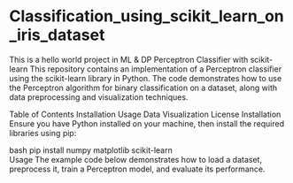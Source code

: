 # Classification_using_scikit_learn_on_iris_dataset
This is a hello world project in ML &amp; DP
Perceptron Classifier with scikit-learn
This repository contains an implementation of a Perceptron classifier using the scikit-learn library in Python. The code demonstrates how to use the Perceptron algorithm for binary classification on a dataset, along with data preprocessing and visualization techniques.

Table of Contents
Installation
Usage
Data Visualization
License
Installation
Ensure you have Python installed on your machine, then install the required libraries using pip:

bash
pip install numpy matplotlib scikit-learn  
Usage
The example code below demonstrates how to load a dataset, preprocess it, train a Perceptron model, and evaluate its performance.
